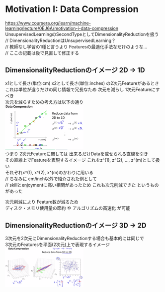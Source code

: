 # Motivation I: Data Compression
https://www.coursera.org/learn/machine-learning/lecture/0EJ6A/motivation-i-data-compression  
UnsupervisedLearningのSecondTypeとしてDimensionalityReductionを扱う  
// DimensionalityReductionはUnsupervisedLearning？  
// 教師なし学習の1種と言うより Featuresの最適化手法なだけのような...  
// ここの記載は後で見直して修正する  


## DimensionalityReductionのイメージ 2D -> 1D
x1として長さ(単位:cm) x2として長さ(単位:inches) の2次元Featureがあるとき  
これは単位が違うだけの同じ情報で冗長なため 次元を減らし 1次元Featureにすべき  
次元を減らすための考え方は以下の通り  
<img src="../../img/08_06_data_compression_2d_to_1d.png" width=50% >  
つまり 2次元Featureに関しては 出来るだけDataを載せられる直線を引き  
その直線上でFeatureを表現するイメージ これをz^(1), z^(2), ..., z^(m)として扱い  
それぞれx^(1), x^(2), x^(m)のかわりに用いる  
// ちなみに cm/inch以外で紹介された例として  
// skillとenjoymentに高い相関があったため これも次元削減できた というものがあった  

次元削減により Feature数が減るため  
ディスク・メモリ使用量の節約 や アルゴリズムの高速化 が可能  

## DimensionalityReductionのイメージ 3D -> 2D
3次元を2次元にDimensionalityReductionする場合も基本的には同じで  
3次元のFeaturesを平面(2次元)上で表現するイメージ  
<img src="../../img/08_06_data_compression_3d_to_2d.png" width=50% >  
